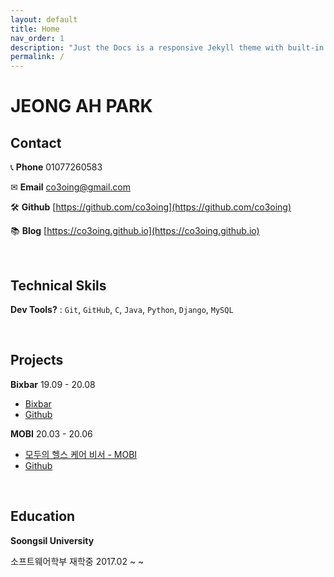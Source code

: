 ```yaml
---
layout: default
title: Home
nav_order: 1
description: "Just the Docs is a responsive Jekyll theme with built-in search that is easily customizable and hosted on GitHub Pages."
permalink: /
---
```

# JEONG AH PARK

## Contact

📞 **Phone** 01077260583

✉ **Email** co3oing@gmail.com

🛠 **Github** [https://github.com/co3oing](https://github.com/co3oing)

📚 **Blog** [https://co3oing.github.io](https://co3oing.github.io)

<br/>

## Technical Skils

**Dev Tools?** : `Git`, `GitHub`, `C`, `Java`, `Python`, `Django`, `MySQL`

<br/>

## Projects

**Bixbar** 19.09 - 20.08

* [Bixbar](https://www.notion.so/Bixbar-b5401104a0d64fdc838d27505fbf27b2)
* [Github](https://github.com/kordood/ccookncook)

**MOBI** 20.03 - 20.06

* [모두의 헬스 케어 비서 - MOBI](https://www.notion.so/MOBI-041d60cbe6864780a47d9ba9e671b8f8)
* [Github](https://github.com/yeahsilver/MOBI)

<br/>

## Education

**Soongsil University**

소프트웨어학부 재학중 2017.02 ~
~                                  
